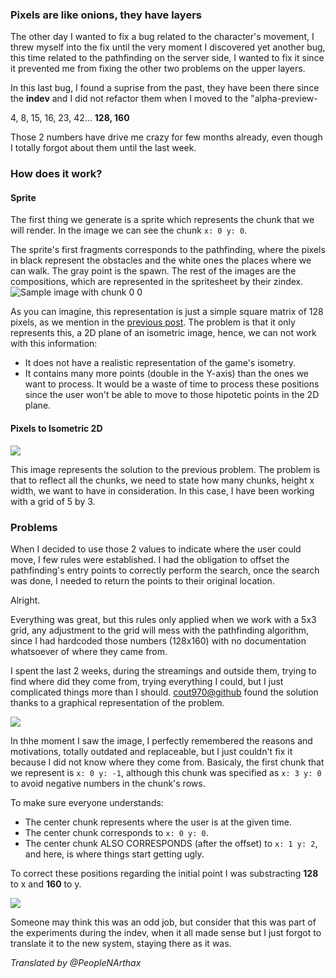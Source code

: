 ### Pixels are like onions, they have layers
The other day I wanted to fix a bug related to the character's movement,
I threw myself into the fix until the very moment I discovered yet another bug, this time related to the pathfinding 
on the server side, I wanted to fix it since it prevented me from fixing the other two problems 
on the upper layers.

In this last bug, I found a suprise from the past, they have been there
since the **indev** and I did not refactor them when I moved to the "alpha-preview-

4, 8, 15, 16, 23, 42... **128, 160**

Those 2 numbers have drive me crazy for few months already,
even though I totally forgot about them until the last week.


### How does it work?

#### Sprite
The first thing we generate is a sprite which represents the chunk that we will render.
In the image we can see the chunk `x: 0 y: 0`.

The sprite's first fragments corresponds to the pathfinding, where the pixels in black represent
the obstacles and the white ones the places where we can walk. The gray point is the spawn.
The rest of the images are the compositions, which are represented in the spritesheet by their zindex.
![Sample image with chunk `0 0`](https://media.discordapp.net/attachments/586914620451848234/780925752157798439/Screenshot_2020-11-24_at_23.36.05.png)

As you can imagine, this representation is just a simple square matrix of 128 pixels,
as we mention in the [previous post](./welcome-to-the-blog).
The problem is that it only represents this, a 2D plane of an isometric image,
hence, we can not work with this information:
- It does not have a realistic representation of the game's isometry.
- It contains many more points (double in the Y-axis) than the ones we want to process.
It would be a waste of time to process these positions since the user won't be able to move 
to those hipotetic points in the 2D plane.

#### Pixels to Isometric 2D
![](https://media.discordapp.net/attachments/586914620451848234/780925754622869514/Screenshot_2020-11-24_at_23.39.00.png)

This image represents the solution to the previous problem. The problem is that to reflect all the
chunks, we need to state how many chunks, height x width, we want to have in consideration.
In this case, I have been working with a grid of 5 by 3.

### Problems

When I decided to use those 2 values to indicate where the user could move, I few rules were established.
I had the obligation to offset the pathfinding's entry points to correctly perform the search, once the search was done,
I needed to return the points to their original location.

Alright.

Everything was great, but this rules only applied when we work with a 5x3 grid,
any adjustment to the grid will mess with the pathfinding algorithm, since I had hardcoded those numbers (128x160) with
no documentation whatsoever of where they came from.

I spent the last 2 weeks, during the streamings and outside them, trying to find where did they come from,
trying everything I could, but I just complicated things more than I should.
[cout970@github](https://github.com/cout970) found the solution thanks to a graphical representation of the problem.
 
 ![](https://cdn.discordapp.com/attachments/586914620451848234/780931084426805268/Screenshot_2020-11-25_at_00.01.06.png)

In thhe moment I saw the image, I perfectly remembered the reasons and motivations, totally outdated and replaceable,
but I just couldn't fix it because I did not know where they come from.
Basicaly, the first chunk that we represent is `x: 0 y: -1`, although this chunk 
was specified as `x: 3 y: 0` to avoid negative numbers in the chunk's rows.

To make sure everyone understands:
- The center chunk represents where the user is at the given time.
- The center chunk corresponds to `x: 0 y: 0`.
- The center chunk ALSO CORRESPONDS (after the offset) to `x: 1 y: 2`, and here, is where things start getting ugly.

To correct these positions regarding the initial point I was substracting **128** to x and **160** to y.

![](https://media.discordapp.net/attachments/586914620451848234/780932867424387072/Screenshot_2020-11-25_at_00.08.04.png)

Someone may think this was an odd job, but consider that this was part of the experiments during the indev, when it all made sense but
I just forgot to translate it to the new system, staying there as it was.

*Translated by @PeopleNArthax*
